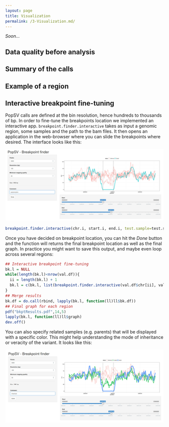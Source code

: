 ```yaml
---
layout: page
title: Visualization
permalink: /3-Visualization.md/
---
```


*Soon...*

## Data quality before analysis

## Summary of the calls

## Example of a region

## Interactive breakpoint fine-tuning

PopSV calls are defined at the bin resolution, hence hundreds to thousands of bp. In order to fine-tune the breakpoints location we implemented an interactive app. `breakpoint.finder.interactive` takes as input a genomic region, some samples and the path to the bam files. It then opens an application in the web-browser where you can slide the breakpoints where desired. The interface looks like this:

![Interactive breakpoint fine-tuning](public/bkptInteractive.jpg)


```r
breakpoint.finder.interactive(chr.i, start.i, end.i, test.sample=test.samp, files.df=files.df, ref.samples=ref.samp)
```

Once you have decided on breakpoint location, you can hit the *Done* button and the function will returns the final breakpoint location as well as the final graph. In practice you might want to save this output, and maybe even loop across several regions:

```r
## Interactive breakpoint fine-tuning
bk.l = NULL
while(length(bk.l)<nrow(val.df)){
  ii = length(bk.l) + 1
  bk.l = c(bk.l, list(breakpoint.finder.interactive(val.df$chr[ii], val.df$start[ii], val.df$end[ii], val.sample[ii], files.df, ref.samples=controls.samp)))
}
## Merge results
bk.df = do.call(rbind, lapply(bk.l, function(ll)ll$bk.df))
## Final graph for each region
pdf("bkptResults.pdf",14,5)
lapply(bk.l, function(ll)ll$graph)
dev.off()
```

You can also specify related samples (e.g. parents) that will be displayed with a specific color. This might help understanding the mode of inheritance or veracity of the variant. It looks like this:

![Interactive breakpoint fine-tuning trio](public/bkptInteractive-trio.jpg)
